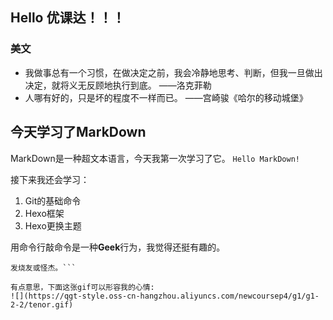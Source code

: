 ## Hello 优课达！！！
### **美文**
* 我做事总有一个习惯，在做决定之前，我会冷静地思考、判断，但我一旦做出决定，就将义无反顾地执行到底。 ——洛克菲勒
* 人哪有好的，只是坏的程度不一样而已。 ——宫崎骏《哈尔的移动城堡》


## 今天学习了MarkDown
MarkDown是一种超文本语言，今天我第一次学习了它。
`Hello MarkDown!`

接下来我还会学习：
1. Git的基础命令
2. Hexo框架
3. Hexo更换主题

用命令行敲命令是一种**Geek**行为，我觉得还挺有趣的。

```Geek是指极客，通常被用于形容对计算机和网络技术有狂热兴趣并投入大量时间钻研的人。所以俗称
发烧友或怪杰。```

有点意思，下面这张gif可以形容我的心情:
![](https://qgt-style.oss-cn-hangzhou.aliyuncs.com/newcoursep4/g1/g1-2-2/tenor.gif)
